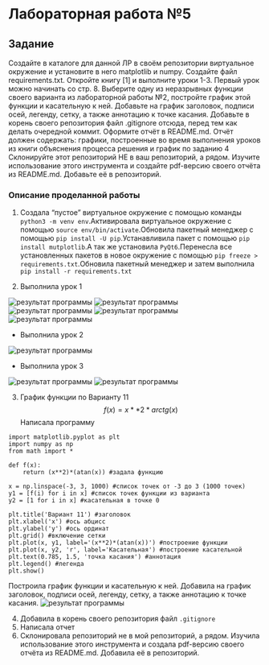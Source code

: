 # Лабораторная работа №5
## Задание
Создайте в каталоге для данной ЛР в своём репозитории виртуальное окружение и установите в него matplotlib и numpy. Создайте файл requirements.txt.
Откройте книгу [1] и выполните уроки 1-3. Первый урок можно начинать со стр. 8.
Выберите одну из неразрывных функции своего варианта из лабораторной работы №2, постройте график этой функции и касательную к ней. Добавьте на график заголовок, подписи осей, легенду, сетку, а также аннотацию к точке касания.
Добавьте в корень своего репозитория файл .gitignore отсюда, перед тем как делать очередной коммит.
Оформите отчёт в README.md. Отчёт должен содержать:
графики, построенные во время выполнения уроков из книги
объяснения процесса решения и график по заданию 4
Склонируйте этот репозиторий НЕ в ваш репозиторий, а рядом. Изучите использование этого инструмента и создайте pdf-версию своего отчёта из README.md. Добавьте её в репозиторий.
### Описание проделанной работы
1. Cоздала “пустое” виртуальное окружение с помощью команды `python3 -m venv env`.Активировала виртуальное окружение с помощью `source env/bin/activate`.Обновила пакетный менеджер с помощью `pip install -U pip`.Устанавливила пакет с помощью `pip install mutplotlib`.А так же установила `PyQt6`.Перенесла все установленных пакетов в новое окружение с помощью `pip freeze > requirements.txt`.Обновила пакетный менеджер и затем выполнила `pip install -r requirements.txt`

2. Выполнила урок 1
<image src = 1.2.png alt="результат программы">
<image src = 1.3.png alt="результат программы">
<image src = 1.4.png alt="результат программы">
<image src = 1.5.png alt="результат программы">
<image src = 1.6.png alt="результат программы">

- Выполнила урок 2
<image src = 2.png alt="результат программы">

- Выполнила урок 3
<image src = 3.1.png alt="результат программы">
<image src = 3.2.png alt="результат программы">

3. График функции по Варианту 11
$$
f(x) = x**2*arctg(x)
$$
Написала программу
```
import matplotlib.pyplot as plt
import numpy as np
from math import *

def f(x):
    return (x**2)*(atan(x)) #задала функцию

x = np.linspace(-3, 3, 1000) #список точек от -3 до 3 (1000 точек)
y1 = [f(i) for i in x] #список точек функции из варианта
y2 = [1 for i in x] #касательная в точке 0

plt.title('Вариант 11') #заголовок
plt.xlabel('x') #ось абцисс
plt.ylabel('y') #ось ординат
plt.grid() #включение сетки
plt.plot(x, y1, label='(x**2)*(atan(x))') #построение функции
plt.plot(x, y2, 'r', label='Касательная') #построение касательной
plt.text(0.785, 1.5, 'точка касания') #аннотация
plt.legend() #легенда
plt.show()
```
Построила график функции и касательную к ней. Добавила на график заголовок, подписи осей, легенду, сетку, а также аннотацию к точке касания.
<image src = 4.png alt="результат программы">

4. Добавила в корень своего репозитория файл `.gitignore`
5. Написала отчет
6. Склонировала репозиторий не в мой репозиторий, а рядом. Изучила использование этого инструмента и создала pdf-версию своего отчёта из README.md. Добавила её в репозиторий.